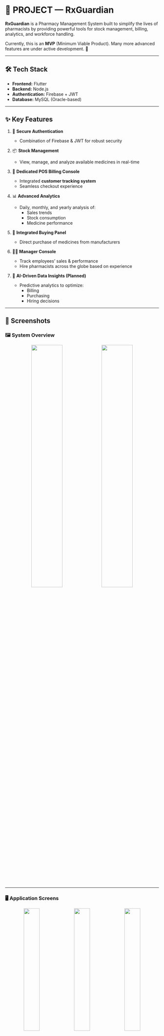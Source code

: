 # 💊 PROJECT — RxGuardian

**RxGuardian** is a Pharmacy Management System built to simplify the lives of pharmacists by providing powerful tools for stock management, billing, analytics, and workforce handling.  

Currently, this is an **MVP** (Minimum Viable Product). Many more advanced features are under active development. 🚀  

---

## 🛠️ Tech Stack
- **Frontend:** Flutter  
- **Backend:** Node.js  
- **Authentication:** Firebase + JWT  
- **Database:** MySQL (Oracle-based)  

---

## ✨ Key Features

1. 🔐 **Secure Authentication**  
   - Combination of Firebase & JWT for robust security  

2. 📦 **Stock Management**  
   - View, manage, and analyze available medicines in real-time  

3. 🧾 **Dedicated POS Billing Console**  
   - Integrated **customer tracking system**  
   - Seamless checkout experience  

4. 📊 **Advanced Analytics**  
   - Daily, monthly, and yearly analysis of:  
     - Sales trends  
     - Stock consumption  
     - Medicine performance  

5. 🛒 **Integrated Buying Panel**  
   - Direct purchase of medicines from manufacturers  

6. 🧑‍💼 **Manager Console**  
   - Track employees’ sales & performance  
   - Hire pharmacists across the globe based on experience  

7. 🤖 **AI-Driven Data Insights (Planned)**  
   - Predictive analytics to optimize:  
     - Billing  
     - Purchasing  
     - Hiring decisions  

---

## 📸 Screenshots

### 🖼️ System Overview
<p align="center">
  <img src="https://github.com/user-attachments/assets/110b6d06-c13d-4c13-9a17-889567670646" width="45%" />
  <img src="https://github.com/user-attachments/assets/1429f83c-8a75-4b95-a79f-3a9726be72f8" width="45%" />
</p>

---

### 🖥️ Application Screens
<p align="center">
  <img src="https://github.com/user-attachments/assets/a4fdb8b5-187f-47c4-969c-485b9706208a" width="32%" />
  <img src="https://github.com/user-attachments/assets/5a952278-1dfd-4dce-ba40-a1dfcded567a" width="32%" />
  <img src="https://github.com/user-attachments/assets/035c7adb-e54d-426e-8828-24dd1d3404ce" width="32%" />
</p>

<p align="center">
  <img src="https://github.com/user-attachments/assets/dfa3435c-708e-47a6-a667-bd2a0283c814" width="32%" />
  <img src="https://github.com/user-attachments/assets/799b8ca9-4483-4591-ad86-afb9339d87ee" width="32%" />
  <img src="https://github.com/user-attachments/assets/daee8200-c528-4c4c-b10a-b1827ac0d23b" width="32%" />
</p>

<p align="center">
  <img src="https://github.com/user-attachments/assets/6ba07ec3-8ec0-42ca-8b73-afc8301fbc72" width="32%" />
  <img src="https://github.com/user-attachments/assets/60574422-0e4f-44bb-bc94-e5c9cb52deb5" width="32%" />
  <img src="https://github.com/user-attachments/assets/fee60de6-3781-4f6c-a769-878bf4259a8d" width="32%" />
</p>

<p align="center">
  <img src="https://github.com/user-attachments/assets/2e489a6b-28e5-45ce-b636-36cdeec557e0" width="32%" />
  <img src="https://github.com/user-attachments/assets/5a801e47-6648-4edc-b6ae-9bf115b1caae" width="32%" />
  <img src="https://github.com/user-attachments/assets/0cdc7e87-4293-406e-827c-f201caffb421" width="32%" />
</p>
<p>
<img src="https://github.com/user-attachments/assets/04278483-ea17-403e-b5d8-5cdb69882b37" width="32%"  />
<img src="https://github.com/user-attachments/assets/2b22499d-0b83-4009-be87-f4b9d52d5bfd" width="32%"/>

</p>

---

## 🚀 Future Roadmap
- AI-powered demand forecasting  
- Multi-store integration  
- Mobile-friendly dashboards  
- Real-time notifications for stock-outs  
- Integration with medical insurance providers  

---
## Testing locally
- Create a new connection with port `3306` in work bench and on root terminal run  `nodemon index.js`, also set `env` file accordingly
## Testing with Docker
- If first time,Create a new connection in workbench with port `9696` and password `RxGuardian@123`(u can change in compose file) in workbench and run  `docker-compose up --build`, if not fist time ie the container is already created, run `docker-compose up` will be enough
- Suppose you made some change in code, then since the volume of code is also defined in copose file it will be synced, you just have  to restart server using `docker restart rx_node`, rx_node is the container name i have given  for node.
- Suppose u want to enter bash/shell of `rx_node`(lets say), run `docker exec -it rx_node sh` and for sql run `docker exec -it rx_sql mysql -u root -p`
- Suppose u want to install some node_package too, restarting server wont work coz since they are large they arent synced in volume, run command `docker exec -it rx_node npm install <package_name>
`

## 👨‍💻 Contributors
- Built with ❤️ by **Suhail**



